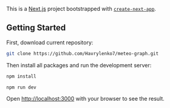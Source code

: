 This is a [Next.js](https://nextjs.org/) project bootstrapped with [`create-next-app`](https://github.com/vercel/next.js/tree/canary/packages/create-next-app).

## Getting Started

First, download current repository:
```bash
git clone https://github.com/Havrylenko7/meteo-graph.git
```

Then install all packages and run the development server:

```bash
npm install

npm run dev
```

Open [http://localhost:3000](http://localhost:3000) with your browser to see the result.
